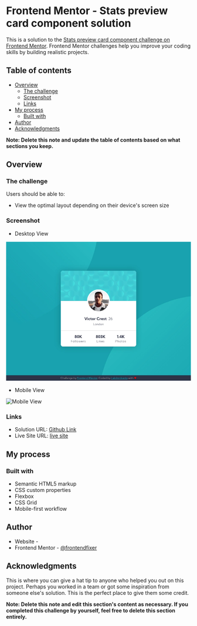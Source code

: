 # Frontend Mentor - Stats preview card component solution

This is a solution to the [Stats preview card component challenge on Frontend Mentor](https://www.frontendmentor.io/challenges/profile-card-component-cfArpWshJ). Frontend Mentor challenges help you improve your coding skills by building realistic projects.

## Table of contents

- [Overview](#overview)
  - [The challenge](#the-challenge)
  - [Screenshot](#screenshot)
  - [Links](#links)
- [My process](#my-process)
  - [Built with](#built-with)
- [Author](#author)
- [Acknowledgments](#acknowledgments)

**Note: Delete this note and update the table of contents based on what sections you keep.**

## Overview

### The challenge

Users should be able to:

- View the optimal layout depending on their device's screen size

### Screenshot

- Desktop View

![Desktop View](./screenshot/desktop-view.webp)

- Mobile View

![Mobile View](./screenshot/mobile-view.webp)

### Links

- Solution URL: [Github Link](https://github.com/frontendfixer/frontendfixer.github.io/tree/main/projects/profile-card-component)
- Live Site URL: [live site](https://frontendfixer.github.io/projects/profile-card-component)

## My process

### Built with

- Semantic HTML5 markup
- CSS custom properties
- Flexbox
- CSS Grid
- Mobile-first workflow

## Author

- Website - [](#)
- Frontend Mentor - [@frontendfixer](https://www.frontendmentor.io/profile/frontendfixer)

## Acknowledgments

This is where you can give a hat tip to anyone who helped you out on this project. Perhaps you worked in a team or got some inspiration from someone else's solution. This is the perfect place to give them some credit.

**Note: Delete this note and edit this section's content as necessary. If you completed this challenge by yourself, feel free to delete this section entirely.**
